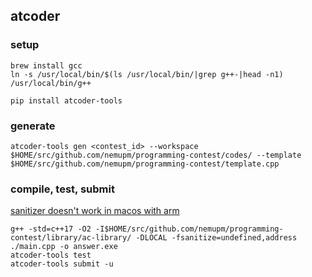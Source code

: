 ## atcoder

### setup

```
brew install gcc
ln -s /usr/local/bin/$(ls /usr/local/bin/|grep g++-|head -n1) /usr/local/bin/g++
```

```
pip install atcoder-tools
```

### generate

```
atcoder-tools gen <contest_id> --workspace $HOME/src/github.com/nemupm/programming-contest/codes/ --template $HOME/src/github.com/nemupm/programming-contest/template.cpp
```

### compile, test, submit

[sanitizer doesn't work in macos with arm](https://github.com/google/sanitizers/wiki/AddressSanitizer)

```
g++ -std=c++17 -O2 -I$HOME/src/github.com/nemupm/programming-contest/library/ac-library/ -DLOCAL -fsanitize=undefined,address ./main.cpp -o answer.exe
atcoder-tools test
atcoder-tools submit -u
```